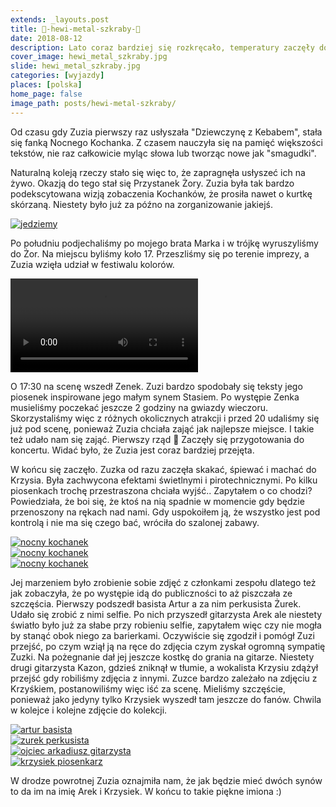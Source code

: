 ```yaml
---
extends: _layouts.post
title: 🤘-hewi-metal-szkraby-🤘
date: 2018-08-12
description: Lato coraz bardziej się rozkręcało, temperatury zaczęły dochodzić do 30 stopni, co jednoznacznie oznaczało, że to już pora na nas.
cover_image: hewi_metal_szkraby.jpg
slide: hewi_metal_szkraby.jpg
categories: [wyjazdy]
places: [polska]
home_page: false
image_path: posts/hewi-metal-szkraby/
---
```


Od czasu gdy Zuzia pierwszy raz usłyszała "Dziewczynę z Kebabem", stała się fanką Nocnego Kochanka. Z czasem nauczyła się na pamięć większości tekstów, nie raz całkowicie myląc słowa lub tworząc nowe jak "smagudki".

Naturalną koleją rzeczy stało się więc to, że zapragnęła usłyszeć ich na żywo. Okazją do tego stał się Przystanek Żory. Zuzia była tak bardzo podekscytowana wizją zobaczenia Kochanków, że prosiła nawet o kurtkę skórzaną. Niestety było już za późno na zorganizowanie jakiejś.

<div>
    <a href="{{ $page->cloudinary }}{{ $page->postPhoto }}/{{ $page->cloudinaryId }}/{{ $page->image_path }}jedziemy.jpg">
        <img data-srcset="{{ $page->cloudinary }}{{ $page->postPhotoSmall }}/{{ $page->cloudinaryId }}/{{ $page->image_path }}jedziemy.jpg 768w,{{ $page->cloudinary }}{{ $page->postPhoto }}/{{ $page->cloudinaryId }}/{{ $page->image_path }}jedziemy.jpg 1400w" data-sizes="75vw,(min-width: 1024px) 900px" data-src="{{ $page->cloudinary }}{{ $page->postPhoto }}/{{ $page->cloudinaryId }}/{{ $page->image_path }}jedziemy.jpg" alt="jedziemy" class="lazy" loading="lazy">
    </a>
</div>

Po południu podjechaliśmy po mojego brata Marka i w trójkę wyruszyliśmy do Żor. Na miejscu byliśmy koło 17. Przeszliśmy się po terenie imprezy, a Zuzia wzięła udział w festiwalu kolorów.

<video controls="" src="{{ $page->cloudinaryVid }}{{ $page->cloudinaryId }}/{{ $page->image_path }}festiwal_kolorow.mp4" class="w-full"></video>

O 17:30 na scenę wszedł Zenek. Zuzi bardzo spodobały się teksty jego piosenek inspirowane jego małym synem Stasiem. Po występie Zenka musieliśmy poczekać jeszcze 2 godziny na gwiazdy wieczoru. Skorzystaliśmy więc z różnych okolicznych atrakcji i przed 20 udaliśmy się już pod scenę, ponieważ Zuzia chciała zająć jak najlepsze miejsce. I takie też udało nam się zająć. Pierwszy rząd 🤘 Zaczęły się przygotowania do koncertu. Widać było, że Zuzia jest coraz bardziej przejęta.

W końcu się zaczęło. Zuzka od razu zaczęła skakać, śpiewać i machać do Krzysia. Była zachwycona efektami świetlnymi i pirotechnicznymi. Po kilku piosenkach trochę przestraszona chciała wyjść.. Zapytałem o co chodzi? Powiedziała, że boi się, że ktoś na nią spadnie w momencie gdy będzie przenoszony na rękach nad nami. Gdy uspokoiłem ją, że wszystko jest pod kontrolą i nie ma się czego bać, wróciła do szalonej zabawy.

<div class="flex items-stretch justify-between w-full my-8 flex-wrap">
    <div class="w-full sm:w-1/2 sm:pr-2">
        <a href="{{ $page->cloudinary }}{{ $page->postPhoto }}/{{ $page->cloudinaryId }}/{{ $page->image_path }}nocny_kochanek-1.jpg">
            <img data-srcset="{{ $page->cloudinary }}{{ $page->postPhotoSmall }}/{{ $page->cloudinaryId }}/{{ $page->image_path }}nocny_kochanek-1.jpg 768w,{{ $page->cloudinary }}{{ $page->postPhoto }}/{{ $page->cloudinaryId }}/{{ $page->image_path }}nocny_kochanek-1.jpg 1400w" data-sizes="75vw,(min-width: 1024px) 900px" data-src="{{ $page->cloudinary }}{{ $page->postPhoto }}/{{ $page->cloudinaryId }}/{{ $page->image_path }}nocny_kochanek-1.jpg" alt="nocny kochanek" class="lazy" loading="lazy">
        </a>
    </div>
    <div class="w-full sm:w-1/2 mt-2 sm:mt-0">
        <a href="{{ $page->cloudinary }}{{ $page->postPhoto }}/{{ $page->cloudinaryId }}/{{ $page->image_path }}nocny_kochanek-2.jpg">
            <img data-srcset="{{ $page->cloudinary }}{{ $page->postPhotoSmall }}/{{ $page->cloudinaryId }}/{{ $page->image_path }}nocny_kochanek-2.jpg 768w,{{ $page->cloudinary }}{{ $page->postPhoto }}/{{ $page->cloudinaryId }}/{{ $page->image_path }}nocny_kochanek-2.jpg 1400w" data-sizes="75vw,(min-width: 1024px) 900px" data-src="{{ $page->cloudinary }}{{ $page->postPhoto }}/{{ $page->cloudinaryId }}/{{ $page->image_path }}nocny_kochanek-2.jpg" alt="nocny kochanek" class="lazy" loading="lazy">
        </a>
    </div>
    <div class="w-full mt-2">
        <a href="{{ $page->cloudinary }}{{ $page->postPhoto }}/{{ $page->cloudinaryId }}/{{ $page->image_path }}nocny_kochanek-3.jpg">
            <img data-srcset="{{ $page->cloudinary }}{{ $page->postPhotoSmall }}/{{ $page->cloudinaryId }}/{{ $page->image_path }}nocny_kochanek-3.jpg 768w,{{ $page->cloudinary }}{{ $page->postPhoto }}/{{ $page->cloudinaryId }}/{{ $page->image_path }}nocny_kochanek-3.jpg 1400w" data-sizes="75vw,(min-width: 1024px) 900px" data-src="{{ $page->cloudinary }}{{ $page->postPhoto }}/{{ $page->cloudinaryId }}/{{ $page->image_path }}nocny_kochanek-3.jpg" alt="nocny kochanek" class="lazy" loading="lazy">
        </a>
    </div>
</div>

Jej marzeniem było zrobienie sobie zdjęć z członkami zespołu dlatego też jak zobaczyła, że po występie idą do publiczności to aż piszczała ze szczęścia. Pierwszy podszedł basista Artur a za nim perkusista Żurek. Udało się zrobić z nimi selfie. Po nich przyszedł gitarzysta Arek ale niestety światło było już za słabe przy robieniu selfie, zapytałem więc czy nie mogła by stanąć obok niego za barierkami. Oczywiście się zgodził i pomógł Zuzi przejść, po czym wziął ją na ręce do zdjęcia czym zyskał ogromną sympatię Zuzki. Na pożegnanie dał jej jeszcze kostkę do grania na gitarze. Niestety drugi gitarzysta Kazon, gdzieś zniknął w tłumie, a wokalista Krzysiu zdążył przejść gdy robiliśmy zdjęcia z innymi. Zuzce bardzo zależało na zdjęciu z Krzyśkiem, postanowiliśmy więc iść za scenę. Mieliśmy szczęście, ponieważ jako jedyny tylko Krzysiek wyszedł tam jeszcze do fanów. Chwila w kolejce i kolejne zdjęcie do kolekcji.

<div class="flex items-stretch justify-between w-full my-8 flex-wrap">
    <div class="w-full sm:w-1/3 sm:pr-2">
        <a href="{{ $page->cloudinary }}{{ $page->postPhoto }}/{{ $page->cloudinaryId }}/{{ $page->image_path }}artur.jpg">
            <img data-srcset="{{ $page->cloudinary }}{{ $page->postPhotoSmall }}/{{ $page->cloudinaryId }}/{{ $page->image_path }}artur.jpg 768w,{{ $page->cloudinary }}{{ $page->postPhoto }}/{{ $page->cloudinaryId }}/{{ $page->image_path }}artur.jpg 1400w" data-sizes="75vw,(min-width: 1024px) 900px" data-src="{{ $page->cloudinary }}{{ $page->postPhoto }}/{{ $page->cloudinaryId }}/{{ $page->image_path }}artur.jpg" alt="artur basista" class="lazy" loading="lazy">
        </a>
    </div>
    <div class="w-full sm:w-1/3 sm:pr-2 mt-2 sm:mt-0">
        <a href="{{ $page->cloudinary }}{{ $page->postPhoto }}/{{ $page->cloudinaryId }}/{{ $page->image_path }}zurek.jpg">
            <img data-srcset="{{ $page->cloudinary }}{{ $page->postPhotoSmall }}/{{ $page->cloudinaryId }}/{{ $page->image_path }}zurek.jpg 768w,{{ $page->cloudinary }}{{ $page->postPhoto }}/{{ $page->cloudinaryId }}/{{ $page->image_path }}zurek.jpg 1400w" data-sizes="75vw,(min-width: 1024px) 900px" data-src="{{ $page->cloudinary }}{{ $page->postPhoto }}/{{ $page->cloudinaryId }}/{{ $page->image_path }}zurek.jpg" alt="zurek perkusista" class="lazy" loading="lazy">
        </a>
    </div>
    <div class="w-full sm:w-1/3 mt-2 sm:mt-0">
        <a href="{{ $page->cloudinary }}{{ $page->postPhoto }}/{{ $page->cloudinaryId }}/{{ $page->image_path }}ojciec_arkadiusz.jpg">
            <img data-srcset="{{ $page->cloudinary }}{{ $page->postPhotoSmall }}/{{ $page->cloudinaryId }}/{{ $page->image_path }}ojciec_arkadiusz.jpg 768w,{{ $page->cloudinary }}{{ $page->postPhoto }}/{{ $page->cloudinaryId }}/{{ $page->image_path }}ojciec_arkadiusz.jpg 1400w" data-sizes="75vw,(min-width: 1024px) 900px" data-src="{{ $page->cloudinary }}{{ $page->postPhoto }}/{{ $page->cloudinaryId }}/{{ $page->image_path }}ojciec_arkadiusz.jpg" alt="ojciec arkadiusz gitarzysta" class="lazy" loading="lazy">
        </a>
    </div>
    <div class="w-full mt-2">
        <a href="{{ $page->cloudinary }}{{ $page->postPhoto }}/{{ $page->cloudinaryId }}/{{ $page->image_path }}krzysiek.jpg">
            <img data-srcset="{{ $page->cloudinary }}{{ $page->postPhotoSmall }}/{{ $page->cloudinaryId }}/{{ $page->image_path }}krzysiek.jpg 768w,{{ $page->cloudinary }}{{ $page->postPhoto }}/{{ $page->cloudinaryId }}/{{ $page->image_path }}krzysiek.jpg 1400w" data-sizes="75vw,(min-width: 1024px) 900px" data-src="{{ $page->cloudinary }}{{ $page->postPhoto }}/{{ $page->cloudinaryId }}/{{ $page->image_path }}krzysiek.jpg" alt="krzysiek piosenkarz" class="lazy" loading="lazy">
        </a>
    </div>
</div>

W drodze powrotnej Zuzia oznajmiła nam, że jak będzie mieć dwóch synów to da im na imię Arek i Krzysiek. W końcu to takie piękne imiona :)